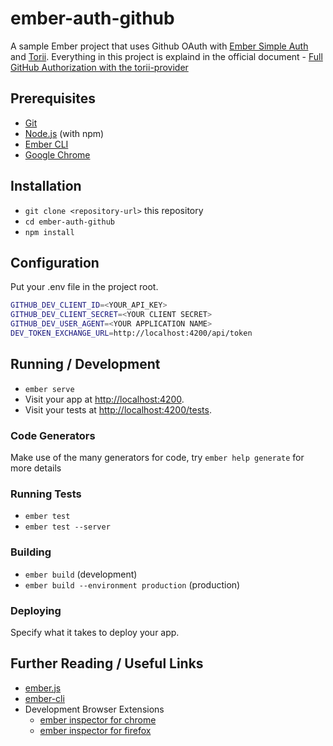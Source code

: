 # ember-auth-github

A sample Ember project that uses Github OAuth with [Ember Simple Auth](https://github.com/simplabs/ember-simple-auth) and [Torii](https://github.com/Vestorly/torii).
Everything in this project is explaind in the official document - [Full GitHub Authorization with the torii-provider](https://github.com/simplabs/ember-simple-auth/blob/master/guides/auth-torii-with-github.md)

## Prerequisites

* [Git](https://git-scm.com/)
* [Node.js](https://nodejs.org/) (with npm)
* [Ember CLI](https://ember-cli.com/)
* [Google Chrome](https://google.com/chrome/)

## Installation

* `git clone <repository-url>` this repository
* `cd ember-auth-github`
* `npm install`

## Configuration
Put your .env file in the project root.

```bash
GITHUB_DEV_CLIENT_ID=<YOUR_API_KEY>
GITHUB_DEV_CLIENT_SECRET=<YOUR CLIENT SECRET>
GITHUB_DEV_USER_AGENT=<YOUR APPLICATION NAME>
DEV_TOKEN_EXCHANGE_URL=http://localhost:4200/api/token
```

## Running / Development

* `ember serve`
* Visit your app at [http://localhost:4200](http://localhost:4200).
* Visit your tests at [http://localhost:4200/tests](http://localhost:4200/tests).

### Code Generators

Make use of the many generators for code, try `ember help generate` for more details

### Running Tests

* `ember test`
* `ember test --server`

### Building

* `ember build` (development)
* `ember build --environment production` (production)

### Deploying

Specify what it takes to deploy your app.

## Further Reading / Useful Links

* [ember.js](https://emberjs.com/)
* [ember-cli](https://ember-cli.com/)
* Development Browser Extensions
  * [ember inspector for chrome](https://chrome.google.com/webstore/detail/ember-inspector/bmdblncegkenkacieihfhpjfppoconhi)
  * [ember inspector for firefox](https://addons.mozilla.org/en-US/firefox/addon/ember-inspector/)

